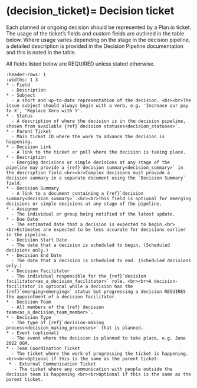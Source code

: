 (decision_ticket)=
Decision ticket
===============

Each planned or ongoing decision should be represented by a Plan.io ticket. The usage of the ticket’s fields and custom fields are outlined in the table below. Where usage varies depending on the stage in the decision pipeline, a detailed description is provided in the Decision Pipeline documentation and this is noted in the table.

All fields listed below are REQUIRED unless stated otherwise.

```{list-table} Fields in a decision ticket
:header-rows: 1
:widths: 1 3
* - Field
  - Description
* - Subject
  - A short and up-to-date representation of the decision. <br><br>The issue subject should always begin with a verb, e.g. 'Increase our pay to X', 'Replace Xero with Y'.
* - Status
  - A description of where the decision is in the decision pipeline, chosen from available {ref}`decision statuses<decision_statuses>`.
* - Parent Ticket
  - Main ticket ID where the work to advance the decision is happening.
* - Decision Link
  - A link to the ticket or poll where the decision is taking place.
* - Description
  - Emerging decisions or simple decisions at any stage of the pipeline may provide a {ref}`decision summary<decision_summary>` in the description field.<br><br>Complex decisions must provide a decision summary in a separate document using the `Decision Summary` field.
* - Decision Summary
  - A link to a document containing a {ref}`decision summary<decision_summary>`.<br><br>This field is optional for emerging decisions or simple decisions at any stage of the pipeline.
* - Assignee
  - The individual or group being notified of the latest update.
* - Due Date
  - The estimated date that a decision is expected to begin.<br><br>Estimates are expected to be less accurate for decisions earlier in the pipeline.
* - Decision Start Date
  - The date that a decision is scheduled to begin. (Scheduled decisions only.)
* - Decision End Date
  - The date that a decision is scheduled to end. (Scheduled decisions only.)
* - Decision Facilitator
  - The individual responsible for the {ref}`decision facilitator<as_a_decision_facilitator>` role. <br><br>A decision-facilitator is optional while a decision has the {ref}`emerging<emerging>` status but progressing a decision REQUIRES the appointment of a decision facilitator.
* - Decision Team
  - All members of the {ref}`decision team<as_a_decision_team_member>`.
* - Decision Type
  - The type of {ref}`decision-making process<decision_making_processes>` that is planned.
* - Event (optional)
  - The event where the decision is planned to take place, e.g. June 2022 OGM.
* - Team Coordination Ticket
  - The ticket where the work of progressing the ticket is happening. <br><br>Optional if this is the same as the parent ticket.
 * - External Communication Ticket
   - The ticket where any communication with people outside the decision team is happening <br><br>Optional if this is the same as the parent ticket.
```











